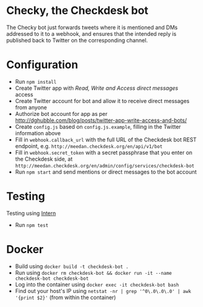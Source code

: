 Checky, the Checkdesk bot
=========================

The Checky bot just forwards tweets where it is mentioned and DMs addressed to it to a webhook, and ensures that the intended reply is published back to Twitter on the corresponding channel.

# Configuration
- Run `npm install`
- Create Twitter app with *Read, Write and Access direct messages* access
- Create Twitter account for bot and allow it to receive direct messages from anyone
- Authorize bot account for app as per http://dghubble.com/blog/posts/twitter-app-write-access-and-bots/
- Create `config.js` based on `config.js.example`, filling in the Twitter information above
- Fill in `webhook.callback_url` with the full URL of the Checkdesk bot REST endpoint, e.g. `http://meedan.checkdesk.org/en/api/v1/bot`
- Fill in `webhook.secret_token` with a secret passphrase that you enter on the Checkdesk side, at `http://meedan.checkdesk.org/en/admin/config/services/checkdesk-bot`
- Run `npm start` and send mentions or direct messages to the bot account

# Testing
Testing using [Intern](https://theintern.github.io/)
- Run `npm test`

# Docker
- Build using `docker build -t checkdesk-bot .`
- Run using `docker rm checkdesk-bot && docker run -it --name checkdesk-bot checkdesk-bot`
- Log into the container using `docker exec -it checkdesk-bot bash`
- Find out your host's IP using `netstat -nr | grep '^0\.0\.0\.0' | awk '{print $2}'` (from within the container)
